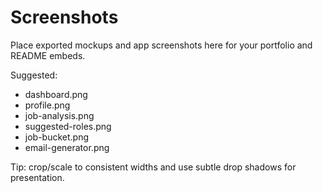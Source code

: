 # Screenshots

Place exported mockups and app screenshots here for your portfolio and README embeds.

Suggested:
- dashboard.png
- profile.png
- job-analysis.png
- suggested-roles.png
- job-bucket.png
- email-generator.png

Tip: crop/scale to consistent widths and use subtle drop shadows for presentation. 